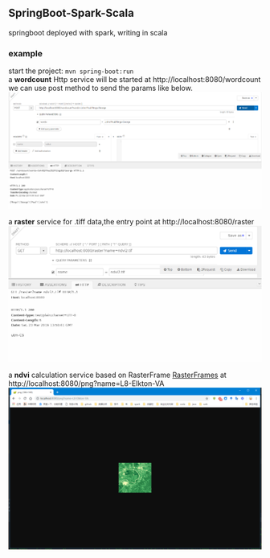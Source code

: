 ## SpringBoot-Spark-Scala  
springboot deployed with spark, writing in scala  

### example  
start the project: `mvn spring-boot:run`  
a **wordcount** Http service will be started at http://localhost:8080/wordcount  
we can use post method to send the params like below.
![image](https://github.com/120534/springboot-spark-scala/blob/master/request%26response.png)  


a **raster** service for .tiff data,the entry point at http://localhost:8080/raster  
![image](https://github.com/120534/springboot-spark-scala/blob/master/request%26rasterinfo.png)

a **ndvi** calculation service based on RasterFrame [RasterFrames](http://rasterframes.io/) at http://localhost:8080/png?name=L8-Elkton-VA  
![image](https://github.com/120534/springboot-spark-scala/blob/master/ndvi.png)
